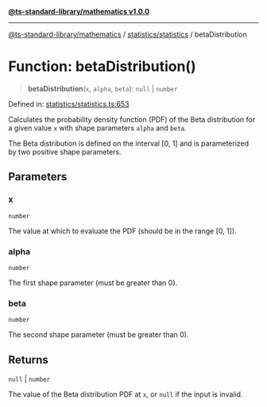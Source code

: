 [**@ts-standard-library/mathematics v1.0.0**](../../../README.md)

***

[@ts-standard-library/mathematics](../../../README.md) / [statistics/statistics](../README.md) / betaDistribution

# Function: betaDistribution()

> **betaDistribution**(`x`, `alpha`, `beta`): `null` \| `number`

Defined in: [statistics/statistics.ts:653](https://github.com/gabaudette/ts-stdlib/blob/ea80ba1db09c741e99f8cb19e94e5a29b81b623b/packages/mathematics/src/statistics/statistics.ts#L653)

Calculates the probability density function (PDF) of the Beta distribution for a given value `x`
with shape parameters `alpha` and `beta`.

The Beta distribution is defined on the interval [0, 1] and is parameterized by two positive shape parameters.

## Parameters

### x

`number`

The value at which to evaluate the PDF (should be in the range [0, 1]).

### alpha

`number`

The first shape parameter (must be greater than 0).

### beta

`number`

The second shape parameter (must be greater than 0).

## Returns

`null` \| `number`

The value of the Beta distribution PDF at `x`, or `null` if the input is invalid.
